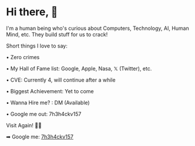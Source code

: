 # Hi there, 👋  

I'm a human being who's curious about Computers, Technology, AI, Human Mind, etc. They build stuff for us to crack! 

Short things I love to say: 

• Zero crimes

• My Hall of Fame list: Google, Apple, Nasa, 𝕏 (Twitter), etc.

• CVE: Currently 4, will continue after a while 

• Biggest Achievement: Yet to come
 
• Wanna Hire me? : DM (Available) 

• Google me out: 7h3h4ckv157

Visit Again! 🤝🏻

➡  Google me: <a href="https://google.com/search?q=7h3h4ckv157">7h3h4ckv157</a>
